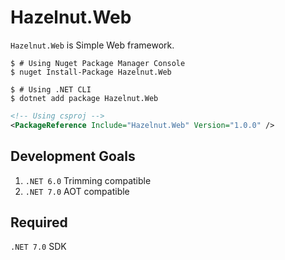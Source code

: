 # Hazelnut.Web

`Hazelnut.Web` is Simple Web framework.

```shell
$ # Using Nuget Package Manager Console
$ nuget Install-Package Hazelnut.Web
```

```shell
$ # Using .NET CLI
$ dotnet add package Hazelnut.Web
```

```xml
<!-- Using csproj -->
<PackageReference Include="Hazelnut.Web" Version="1.0.0" />
```

## Development Goals

1. `.NET 6.0` Trimming compatible
2. `.NET 7.0` AOT compatible

## Required

`.NET 7.0` SDK